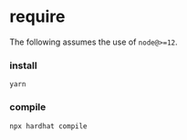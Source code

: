 # require

The following assumes the use of `node@>=12`.

###  install

`yarn`

###  compile

`npx hardhat compile`

